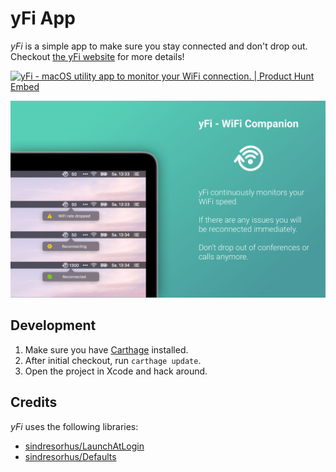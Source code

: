 # yFi App

*yFi* is a simple app to make sure you stay connected and don't drop out. Checkout [the yFi website](https://yfi.coderose.io) for more details!

<a href="https://www.producthunt.com/posts/yfi?utm_source=badge-featured&utm_medium=badge&utm_souce=badge-yfi" target="_blank"><img src="https://api.producthunt.com/widgets/embed-image/v1/featured.svg?post_id=230545&theme=light" alt="yFi - macOS utility app to monitor your WiFi connection. | Product Hunt Embed" style="width: 250px; height: 54px;" width="250px" height="54px" /></a>

![](./yFi/Documentation/screenshot-1.jpg)

## Development

1. Make sure you have [Carthage](https://github.com/Carthage/Carthage) installed.
2. After initial checkout, run `carthage update`.
3. Open the project in Xcode and hack around.

## Credits

*yFi* uses the following libraries:

* [sindresorhus/LaunchAtLogin](https://github.com/sindresorhus/LaunchAtLogin)
* [sindresorhus/Defaults](https://github.com/sindresorhus/Defaults)

